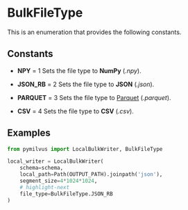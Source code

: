 # BulkFileType

This is an enumeration that provides the following constants.

## Constants

- **NPY** = 1
Sets the file type to **NumPy** (*.npy*).

- **JSON_RB** = 2
Sets the file type to **JSON** (*.json*).

- **PARQUET** = 3
Sets the file type to [Parquet](https://parquet.apache.org/) (*.parquet*).

- **CSV** = 4
Sets the file type to **CSV** (*.csv*).

## Examples

```python
from pymilvus import LocalBulkWriter, BulkFileType

local_writer = LocalBulkWriter(
    schema=schema,
    local_path=Path(OUTPUT_PATH).joinpath('json'),
    segment_size=4*1024*1024,
    # highlight-next
    file_type=BulkFileType.JSON_RB
)
```
